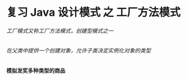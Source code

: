 # 复习 Java 设计模式 之 工厂方法模式

###### 工厂模式又称工厂方法模式，创建型模式之一
###### 在父类中提供一个创建对象，允许子类决定实例化对象的类型
#### 模拟发奖多种类型的商品
